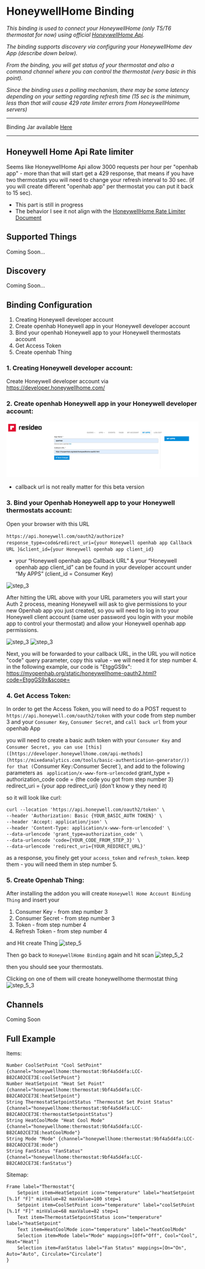# HoneywellHome Binding

_This binding is used to connect your HoneywellHome (only T5/T6 thermostat for now) using official [HoneywellHome Api](https://developer.honeywellhome.com/api-methods)._ 

_The binding supports discovery via configuring your HoneywellHome dev App (describe down below)._ 

_From the binding, you will get status of your thermostat and also a command channel where you can control the thermostat (very basic in this point)._ 

_Since the binding uses a polling mechanism, there may be some latency depending on your setting regarding refresh time (15 sec is the minimum, less than that will cause 429 rate limiter errors from HoneywellHome servers)_

***
Binding Jar available [Here](https://github.com/idanudel/openhab-honeywellhome/releases/tag/3.4.9)
***
## Honeywell Home Api Rate limiter
Seems like HoneywellHome Api allow 3000 requests per hour per "openhab app" - more than that will start get a 429 response,
that means if you have two thermostats you will need to change your refresh interval to 30 sec.
(if you will create different "openhab app" per thermostat you can put it back to 15 sec).
* This part is still in progress 
* The behavior I see it not align with the [HoneywellHome Rate Limiter Document](https://developer.honeywellhome.com/faqs/what-rate-limit-api)

## Supported Things
Coming Soon...

## Discovery
Coming Soon...

## Binding Configuration
1. Creating Honeywell developer account
2. Create openhab Honeywell app in your Honeywell developer account
3. Bind your openhab Honeywell app to your Honeywell thermostats account
4. Get Access Token
5. Create openhab Thing

### 1. Creating Honeywell developer account:
Create Honeywell developer account via https://developer.honeywellhome.com/
### 2. Create openhab Honeywell app in your Honeywell developer account:
![step_2](.github/images/step_2.png?raw=true)

* callback url is not really matter for this beta version

### 3. Bind your Openhab Honeywell app to your Honeywell thermostats account:

Open your browser with this URL

```https://api.honeywell.com/oauth2/authorize?response_type=code&redirect_uri={your Honeywell openhab app Callback URL }&client_id={your Honeywell openhab app client_id}```

* your “Honeywell openhab app Callback URL” & your “Honeywell openhab app client_id” can be found in your developer account under “My APPS” (client_id = Consumer Key)


![step_3](.github/images/step_3.png?raw=true)

After hitting the URL above with your URL parameters you will start your Auth 2 process, meaning Honeywell will ask to give permissions to your new Openhab app you just created, so you will need to log in to your Honeywell client account (same user password you login with your mobile app to control your thermostat) and allow your Honeywell openhab app permissions.

![step_3](.github/images/step_3_2.png?raw=true)
![step_3](.github/images/step_3_3.png?raw=true)

Next, you will be forwarded to your callback URL, in the URL you will notice "code" query parameter, copy this value - we will need it for step number 4.
in the following example, our code is "EtggGS9x": 
https://myopenhab.org/static/honeywellhome-oauth2.html?code=EtggGS9x&scope=

### 4. Get Access Token:
In order to get the Access Token, you will need to do a POST request to ```https://api.honeywell.com/oauth2/token```
with your code from step number 3 and your `Consumer Key`, `Consumer Secret`, and `call back url` from your openhab App 

you will need to create a basic auth token with your `Consumer Key` and `Consumer Secret, you can use [this]([https://developer.honeywellhome.com/api-methods](https://mixedanalytics.com/tools/basic-authentication-generator/)) for that (`Consumer Key`:`Consumer Secret`),
and add to the following parameters as ``` application/x-www-form-urlencoded``` 
grant_type = authorization_code
code = {the code you got from step number 3}
redirect_uri = {your app redirect_uri} (don't know y they need it)

so it will look like curl:

```
curl --location 'https://api.honeywell.com/oauth2/token' \
--header 'Authorization: Basic {YOUR_BASIC_AUTH TOKEN}' \
--header 'Accept: application/json' \
--header 'Content-Type: application/x-www-form-urlencoded' \
--data-urlencode 'grant_type=authorization_code' \
--data-urlencode 'code={YOUR_CODE_FROM_STEP_3}' \
--data-urlencode 'redirect_uri={YOUR_REDIRECT_URL}'
```

as a response, you finely get your `access_token` and `refresh_token`. keep them - you will need them in step number 5.

### 5. Create Openhab Thing:
After installing the addon you will create `Honeywell Home Account Binding Thing` and insert your
1. Consumer Key - from step number 3
2. Consumer Secret - from step number 3
3. Token - from step number 4
4. Refresh Token - from step number 4

and Hit create Thing
![step_5](.github/images/step_5.png?raw=true)

Then go back to `HoneywellHome Binding` again and hit scan
![step_5_2](.github/images/step_5_2.png?raw=true)

then you should see your thermostats.

Clicking on one of them will create honeywellhome thermostat thing
![step_5_3](.github/images/step_5_3.png?raw=true)

## Channels
Coming Soon

## Full Example
Items:
```
Number CoolSetPoint "Cool SetPoint" {channel="honeywellhome:thermostat:9bf4a5d4fa:LCC-B82CA02CE73E:coolSetPoint"}
Number HeatSetpoint "Heat Set Point" {channel="honeywellhome:thermostat:9bf4a5d4fa:LCC-B82CA02CE73E:heatSetpoint"}
String ThermostatSetpointStatus "Thermostat Set Point Status" {channel="honeywellhome:thermostat:9bf4a5d4fa:LCC-B82CA02CE73E:thermostatSetpointStatus"}
String HeatCoolMode "Heat Cool Mode" {channel="honeywellhome:thermostat:9bf4a5d4fa:LCC-B82CA02CE73E:heatCoolMode"}
String Mode "Mode" {channel="honeywellhome:thermostat:9bf4a5d4fa:LCC-B82CA02CE73E:mode"}
String FanStatus "FanStatus" {channel="honeywellhome:thermostat:9bf4a5d4fa:LCC-B82CA02CE73E:fanStatus"}
```
Sitemap:
```
Frame label="Thermostat"{
    Setpoint item=HeatSetpoint icon="temperature" label="heatSetpoint [%.1f °F]" minValue=82 maxValue=100 step=1
    Setpoint item=CoolSetPoint icon="temperature" label="coolSetPoint [%.1f °F]" minValue=68 maxValue=82 step=1
    Text item=ThermostatSetpointStatus icon="temperature" label="heatSetpoint"
    Text item=HeatCoolMode icon="temperature" label="heatCoolMode"
    Selection item=Mode label="Mode" mappings=[Off="Off", Cool="Cool", Heat="Heat"]
    Selection item=FanStatus label="Fan Status" mappings=[On="On", Auto="Auto", Circulate="Circulate"]
}

```
